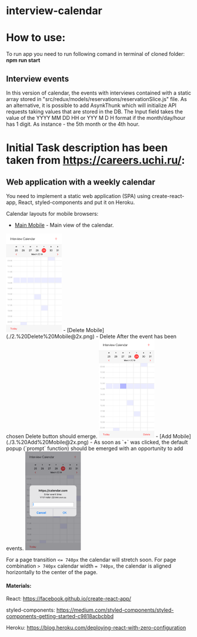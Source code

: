 # interview-calendar

# How to use:

To run app you need to run following comand in terminal of cloned folder: **npm run start**

## Interview events

In this version of calendar, the events with interviews contained with a static array stored in "src/redux/models/reservations/reservationSlice.js" file.
As an alternative, it is possible to add AsynkThunk which will initialize API requests taking values that are stored in the DB.
The Input field takes the value of the YYYY MM DD HH or YYY M D H format if the month/day/hour has 1 digit. As instance - the 5th month or the 4th hour.

# Initial Task description has been taken from https://careers.uchi.ru/:

## Web application with a weekly calendar

You need to implement a static web application (SPA) using create-react-app, React, styled-components and put it on Heroku.

Calendar layouts for mobile browsers:

- [Main Mobile](./1.%20Main%20Mobile@2x.png) - Main view of the calendar.

<img src="https://github.com/Suselfluf/react-calendar/blob/main/design-assets/1.%20Main%20Mobile%402x.png" width="30%" height="30%" />
- [Delete Mobile](./2.%20Delete%20Mobile@2x.png) - Delete After the event has been chosen Delete button should emerge.

<img src="https://github.com/Suselfluf/react-calendar/blob/main/design-assets/2.%20Delete%20Mobile%402x.png" width="30%" height="30%" />
- [Add Mobile](./3.%20Add%20Mobile@2x.png) - As soon as `+` was clicked, the default popup (`prompt` function) should be emerged with an opportunity to add events.

<img src="https://github.com/Suselfluf/react-calendar/blob/main/design-assets/3.%20Add%20Mobile%402x.png" width="30%" height="30%" />

For a page transition `<= 740px` the calendar will stretch soon. For page combination `> 740px` calendar width `= 740px`, the calendar is aligned horizontally to the center of the page.

#### Materials:

React:
https://facebook.github.io/create-react-app/

styled-components:
https://medium.com/styled-components/styled-components-getting-started-c9818acbcbbd

Heroku:
https://blog.heroku.com/deploying-react-with-zero-configuration
